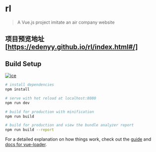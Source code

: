 # rl

> A Vue.js project
 imitate an air company website
 ## 项目预览地址[https://edenyy.github.io/rl/index.html#/]
## Build Setup
[![ice](https://img.shields.io/badge/developing%20with-ICE-2077ff.svg)](https://github.com/alibaba/ice)
``` bash
# install dependencies
npm install

# serve with hot reload at localhost:8080
npm run dev

# build for production with minification
npm run build

# build for production and view the bundle analyzer report
npm run build --report
```

For a detailed explanation on how things work, check out the [guide](http://vuejs-templates.github.io/webpack/) and [docs for vue-loader](http://vuejs.github.io/vue-loader).
